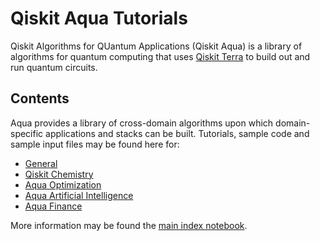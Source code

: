 # Qiskit Aqua Tutorials

Qiskit Algorithms for QUantum Applications (Qiskit Aqua) is a library of algorithms for quantum computing
that uses [Qiskit Terra](https://qiskit.org/terra) to build out and run quantum circuits.

## Contents

Aqua provides a library of cross-domain algorithms upon which domain-specific applications and stacks can be
built. Tutorials, sample code and sample input files may be found here for:

* [General](general)
* [Qiskit Chemistry](chemistry)
* [Aqua Optimization](optimization)
* [Aqua Artificial Intelligence](artificial_intelligence)
* [Aqua Finance](finance)

More information may be found the [main index notebook](index.ipynb).
